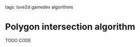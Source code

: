 <!-- Description: Implentation of polygon instersection algorithm in Lua. As the exmple game engine Löve2D is used for examples. -->

tags: love2d gamedev algorithms

# Polygon intersection algorithm

TODO CODE